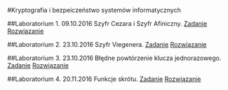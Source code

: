 #Kryptografia i bezpeiczeństwo systemów informatycznych

##Laboratorium 1. 09.10.2016
Szyfr Cezara i Szyfr Afiniczny.
[Zadanie]( https://github.com/kamilpek/kryptografia/tree/master/lab1_cezar/zadanie.md) [Rozwiązanie](https://github.com/kamilpek/kryptografia/tree/master/lab1_cezar)

##Laboratorium 2. 23.10.2016
Szyfr Viegenera.
[Zadanie]( https://github.com/kamilpek/kryptografia/tree/master/lab2_vigenere/zadanie.md) [Rozwiązanie](https://github.com/kamilpek/kryptografia/tree/master/lab2_vigenere)

##Laboratorium 3. 23.10.2016
Błędne powtórzenie klucza jednorazowego.
[Zadanie](https://github.com/kamilpek/kryptografia/blob/master/lab3_kluczjednorazowy/zadanie.md) [Rozwiązanie](https://github.com/kamilpek/kryptografia/blob/master/lab3_kluczjednorazowy/)

##Laboratorium 4. 20.11.2016
Funkcje skrótu.
[Zadanie]( https://github.com/kamilpek/kryptografia/blob/master/lab4_funkcjeskrotu/zadanie.md) [Rozwiązanie](https://github.com/kamilpek/kryptografia/blob/master/lab4_funkcjeskrotu/)
